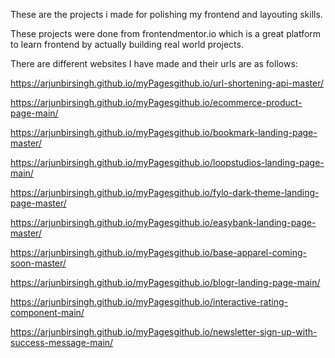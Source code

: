 These are the projects i made for polishing my frontend and layouting skills.

These projects were done from frontendmentor.io which is a great platform to learn frontend by actually building real world projects.

There are different websites I have made and their urls are as follows:

https://arjunbirsingh.github.io/myPagesgithub.io/url-shortening-api-master/

https://arjunbirsingh.github.io/myPagesgithub.io/ecommerce-product-page-main/

https://arjunbirsingh.github.io/myPagesgithub.io/bookmark-landing-page-master/

https://arjunbirsingh.github.io/myPagesgithub.io/loopstudios-landing-page-main/

https://arjunbirsingh.github.io/myPagesgithub.io/fylo-dark-theme-landing-page-master/

https://arjunbirsingh.github.io/myPagesgithub.io/easybank-landing-page-master/

https://arjunbirsingh.github.io/myPagesgithub.io/base-apparel-coming-soon-master/

https://arjunbirsingh.github.io/myPagesgithub.io/blogr-landing-page-main/

https://arjunbirsingh.github.io/myPagesgithub.io/interactive-rating-component-main/

https://arjunbirsingh.github.io/myPagesgithub.io/newsletter-sign-up-with-success-message-main/

